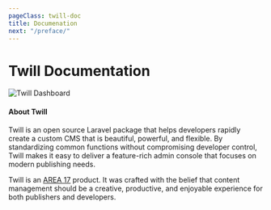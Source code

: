 ```yaml
---
pageClass: twill-doc
title: Documenation
next: "/preface/"
---
```


# Twill Documentation

![Twill Dashboard](/_media/twill-dashboard.jpg)

#### About Twill

Twill is an open source Laravel package that helps developers rapidly create a custom CMS that is beautiful, powerful, and flexible. By standardizing common functions without compromising developer control, Twill makes it easy to deliver a feature-rich admin console that focuses on modern publishing needs.

Twill is an [AREA 17](https://area17.com) product. It was crafted with the belief that content management should be a creative, productive, and enjoyable experience for both publishers and developers.
